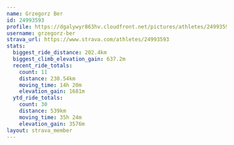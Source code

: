 ```yaml
---
name: Grzegorz Ber
id: 24993593
profile: https://dgalywyr863hv.cloudfront.net/pictures/athletes/24993593/7453165/11/large.jpg
username: grzegorz-ber
strava_url: https://www.strava.com/athletes/24993593
stats:
  biggest_ride_distance: 202.4km
  biggest_climb_elevation_gain: 637.2m
  recent_ride_totals:
    count: 11
    distance: 230.54km
    moving_time: 14h 20m
    elevation_gain: 1681m
  ytd_ride_totals:
    count: 30
    distance: 539km
    moving_time: 35h 24m
    elevation_gain: 3576m
layout: strava_member
--- 
```

